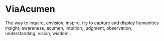 # ViaAcumen
The way to inquire, envision, inspire.
try to capture and display humanities insight, awareness, acumen, intuition, judgment, observation, understanding, vision, wisdom.
